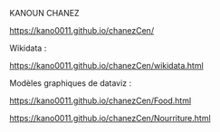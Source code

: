 KANOUN CHANEZ

https://kano0011.github.io/chanezCen/

Wikidata : 

https://kano0011.github.io/chanezCen/wikidata.html

Modèles graphiques de dataviz : 

https://kano0011.github.io/chanezCen/Food.html

https://kano0011.github.io/chanezCen/Nourriture.html

